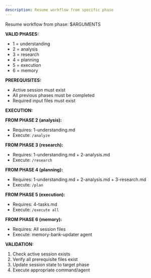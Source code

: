 ```yaml
---
description: Resume workflow from specific phase
---
```

Resume workflow from phase: $ARGUMENTS

**VALID PHASES:**
- 1 = understanding
- 2 = analysis
- 3 = research
- 4 = planning
- 5 = execution
- 6 = memory

**PREREQUISITES:**
- Active session must exist
- All previous phases must be completed
- Required input files must exist

**EXECUTION:**

**FROM PHASE 2 (analysis):**
- Requires: 1-understanding.md
- Execute: `/analyze`

**FROM PHASE 3 (research):**
- Requires: 1-understanding.md + 2-analysis.md
- Execute: `/research`

**FROM PHASE 4 (planning):**
- Requires: 1-understanding.md + 2-analysis.md + 3-research.md
- Execute: `/plan`

**FROM PHASE 5 (execution):**
- Requires: 4-tasks.md
- Execute: `/execute all`

**FROM PHASE 6 (memory):**
- Requires: All session files
- Execute: memory-bank-updater agent

**VALIDATION:**
1. Check active session exists
2. Verify all prerequisite files exist
3. Update session state to target phase
4. Execute appropriate command/agent
